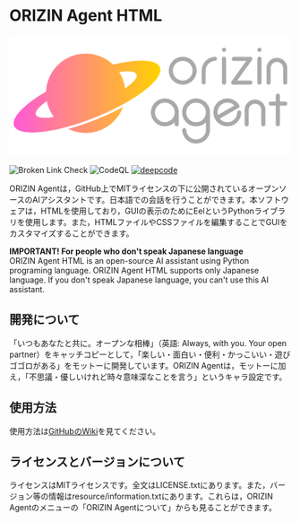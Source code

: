 # ORIZIN Agent HTML

![ロゴ](resource/image/landscape_logo2.svg)

![Broken Link Check](https://github.com/Robot-Inventor/ORIZIN-Agent-HTML/workflows/Broken%20Link%20Check/badge.svg) ![CodeQL](https://github.com/Robot-Inventor/ORIZIN-Agent-HTML/workflows/CodeQL/badge.svg) [![deepcode](https://www.deepcode.ai/api/gh/badge?key=eyJhbGciOiJIUzI1NiIsInR5cCI6IkpXVCJ9.eyJwbGF0Zm9ybTEiOiJnaCIsIm93bmVyMSI6IlJvYm90LUludmVudG9yIiwicmVwbzEiOiJPUklaSU4tQWdlbnQtSFRNTCIsImluY2x1ZGVMaW50IjpmYWxzZSwiYXV0aG9ySWQiOjE5NTA0LCJpYXQiOjE1OTYxODM4MTd9.HnkgQEaCmDcRVYTlFHoF3akTsFAVk4klexylU1LwqTA)](https://www.deepcode.ai/app/gh/Robot-Inventor/ORIZIN-Agent-HTML/_/dashboard?utm_content=gh%2FRobot-Inventor%2FORIZIN-Agent-HTML)

ORIZIN Agentは，GitHub上でMITライセンスの下に公開されているオープンソースのAIアシスタントです。日本語での会話を行うことができます。本ソフトウェアは，HTMLを使用しており，GUIの表示のためにEelというPythonライブラリを使用します。また，HTMLファイルやCSSファイルを編集することでGUIをカスタマイズすることができます。

**IMPORTANT! For people who don't speak Japanese language**  
ORIZIN Agent HTML is an open-source AI assistant using Python programing language. ORIZIN Agent HTML supports only Japanese language. If you don't speak Japanese language, you can't use this AI assistant.

## 開発について

「いつもあなたと共に。オープンな相棒」（英語: Always, with you. Your open partner）をキャッチコピーとして，「楽しい・面白い・便利・かっこいい・遊びゴゴロがある」をモットーに開発しています。ORIZIN Agentは，モットーに加え，「不思議・優しいけれど時々意味深なことを言う」というキャラ設定です。

## 使用方法

使用方法は[GitHubのWiki](https://github.com/Robot-Inventor/ORIZIN-Agent-HTML/wiki/%E4%BD%BF%E3%81%84%E6%96%B9)を見てください。

## ライセンスとバージョンについて

ライセンスはMITライセンスです。全文はLICENSE.txtにあります。また，バージョン等の情報はresource/information.txtにあります。これらは，ORIZIN Agentのメニューの「ORIZIN Agentについて」からも見ることができます。
